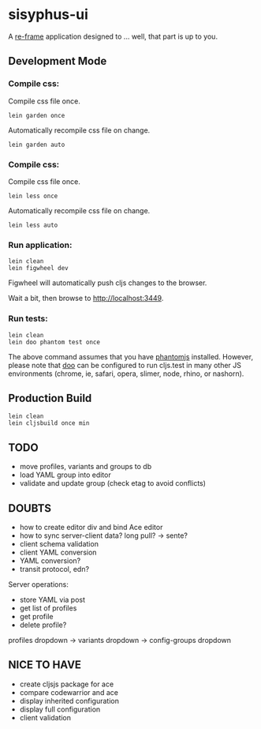 # sisyphus-ui

A [re-frame](https://github.com/Day8/re-frame) application designed to ... well, that part is up to you.

## Development Mode

### Compile css:

Compile css file once.

```
lein garden once
```

Automatically recompile css file on change.

```
lein garden auto
```

### Compile css:

Compile css file once.

```
lein less once
```

Automatically recompile css file on change.

```
lein less auto
```

### Run application:

```
lein clean
lein figwheel dev
```

Figwheel will automatically push cljs changes to the browser.

Wait a bit, then browse to [http://localhost:3449](http://localhost:3449).

### Run tests:

```
lein clean
lein doo phantom test once
```

The above command assumes that you have [phantomjs](https://www.npmjs.com/package/phantomjs) installed. However, please note that [doo](https://github.com/bensu/doo) can be configured to run cljs.test in many other JS environments (chrome, ie, safari, opera, slimer, node, rhino, or nashorn). 

## Production Build

```
lein clean
lein cljsbuild once min
```


## TODO
- move profiles, variants and groups to db
- load YAML group into editor
- validate and update group (check etag to avoid conflicts)
 

## DOUBTS
- how to create editor div and bind Ace editor
- how to sync server-client data? long pull? -> sente?
- client schema validation
- client YAML conversion
- YAML conversion?
- transit protocol, edn?


Server operations:
- store YAML via post
- get list of profiles
- get profile
- delete profile?

profiles dropdown -> variants dropdown -> config-groups dropdown


## NICE TO HAVE
- create cljsjs package for ace
- compare codewarrior and ace
- display inherited configuration
- display full configuration
- client validation